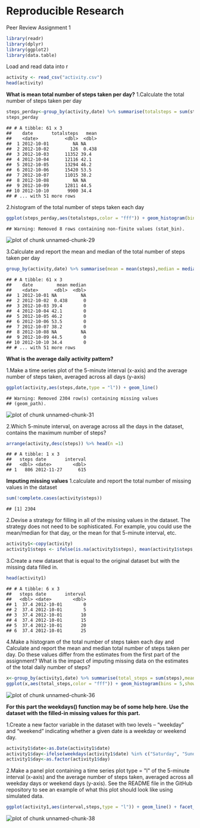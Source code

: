 Reproducible Research
==========================================================================

Peer Review Assignment 1


```r
library(readr)
library(dplyr)
library(ggplot2)
library(data.table)
```
Load and read data into r


```r
activity <- read_csv("activity.csv")
head(activity)
```

**What is mean total number of steps taken per day?**
1.Calculate the total number of steps taken per day


```r
steps_perday<-group_by(activity,date) %>% summarise(totalsteps = sum(steps),mean = mean(steps))
steps_perday
```

```
## # A tibble: 61 x 3
##    date       totalsteps   mean
##    <date>          <dbl>  <dbl>
##  1 2012-10-01         NA NA    
##  2 2012-10-02        126  0.438
##  3 2012-10-03      11352 39.4  
##  4 2012-10-04      12116 42.1  
##  5 2012-10-05      13294 46.2  
##  6 2012-10-06      15420 53.5  
##  7 2012-10-07      11015 38.2  
##  8 2012-10-08         NA NA    
##  9 2012-10-09      12811 44.5  
## 10 2012-10-10       9900 34.4  
## # ... with 51 more rows
```

2.histogram of the total number of steps taken each day


```r
ggplot(steps_perday,aes(totalsteps,color = "fff")) + geom_histogram(bins = 5,show.legend = FALSE)
```

```
## Warning: Removed 8 rows containing non-finite values (stat_bin).
```

![plot of chunk unnamed-chunk-29](figure/unnamed-chunk-29-1.png)

3.Calculate and report the mean and median of the total number of steps taken per day


```r
group_by(activity,date) %>% summarise(mean = mean(steps),median = median(steps,na.rm = TRUE))
```

```
## # A tibble: 61 x 3
##    date         mean median
##    <date>      <dbl>  <dbl>
##  1 2012-10-01 NA         NA
##  2 2012-10-02  0.438      0
##  3 2012-10-03 39.4        0
##  4 2012-10-04 42.1        0
##  5 2012-10-05 46.2        0
##  6 2012-10-06 53.5        0
##  7 2012-10-07 38.2        0
##  8 2012-10-08 NA         NA
##  9 2012-10-09 44.5        0
## 10 2012-10-10 34.4        0
## # ... with 51 more rows
```

**What is the average daily activity pattern?**

1.Make a time series plot of the 5-minute interval (x-axis) and the average number of steps taken, averaged across all days (y-axis)


```r
ggplot(activity,aes(steps,date,type = "l")) + geom_line()
```

```
## Warning: Removed 2304 row(s) containing missing values
## (geom_path).
```

![plot of chunk unnamed-chunk-31](figure/unnamed-chunk-31-1.png)

2.Which 5-minute interval, on average across all the days in the dataset, contains the maximum number of steps?


```r
arrange(activity,desc(steps)) %>% head(n =1)
```

```
## # A tibble: 1 x 3
##   steps date       interval
##   <dbl> <date>        <dbl>
## 1   806 2012-11-27      615
```

**Imputing missing values**
1.calculate and report the total number of missing values in the dataset


```r
sum(!complete.cases(activity$steps))
```

```
## [1] 2304
```

2.Devise a strategy for filling in all of the missing values in the dataset. The strategy does not need to be sophisticated. For example, you could use the mean/median for that day, or the mean for that 5-minute interval, etc.


```r
activity1<-copy(activity)
activity1$steps <- ifelse(is.na(activity1$steps), mean(activity1$steps, na.rm=TRUE), activity1$steps)
```

3.Create a new dataset that is equal to the original dataset but with the missing data filled in.


```r
head(activity1)
```

```
## # A tibble: 6 x 3
##   steps date       interval
##   <dbl> <date>        <dbl>
## 1  37.4 2012-10-01        0
## 2  37.4 2012-10-01        5
## 3  37.4 2012-10-01       10
## 4  37.4 2012-10-01       15
## 5  37.4 2012-10-01       20
## 6  37.4 2012-10-01       25
```

4.Make a histogram of the total number of steps taken each day and Calculate and report the mean and median total number of steps taken per day. Do these values differ from the estimates from the first part of the assignment? What is the impact of imputing missing data on the estimates of the total daily number of steps?


```r
x<-group_by(activity1,date) %>% summarise(total_steps = sum(steps),mean = mean(steps),median = median(steps))
ggplot(x,aes(total_steps,color = "fff")) + geom_histogram(bins = 5,show.legend = FALSE)
```

![plot of chunk unnamed-chunk-36](figure/unnamed-chunk-36-1.png)

**For this part the weekdays() function may be of some help here. Use the dataset with the filled-in missing values for this part.**

1.Create a new factor variable in the dataset with two levels – “weekday” and “weekend” indicating whether a given date is a weekday or weekend day.


```r
activity1$date<-as.Date(activity1$date)
activity1$day<-ifelse(weekdays(activity1$date) %in% c("Saturday", "Sunday"), "weekend", "weekday")
activity1$day<-as.factor(activity1$day)
```

2.Make a panel plot containing a time series plot type = "l" of the 5-minute interval (x-axis) and the average number of steps taken, averaged across all weekday days or weekend days (y-axis). See the README file in the GitHub repository to see an example of what this plot should look like using simulated data.


```r
ggplot(activity1,aes(interval,steps,type = "l")) + geom_line() + facet_grid(day~.)
```

![plot of chunk unnamed-chunk-38](figure/unnamed-chunk-38-1.png)

